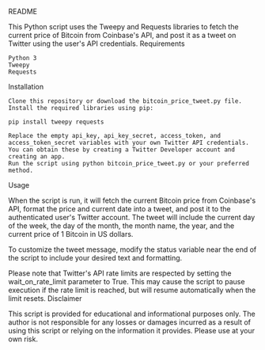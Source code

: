 README

This Python script uses the Tweepy and Requests libraries to fetch the current price of Bitcoin from Coinbase's API, and post it as a tweet on Twitter using the user's API credentials.
Requirements

    Python 3
    Tweepy
    Requests

Installation

    Clone this repository or download the bitcoin_price_tweet.py file.
    Install the required libraries using pip:

    pip install tweepy requests

    Replace the empty api_key, api_key_secret, access_token, and access_token_secret variables with your own Twitter API credentials. You can obtain these by creating a Twitter Developer account and creating an app.
    Run the script using python bitcoin_price_tweet.py or your preferred method.

Usage

When the script is run, it will fetch the current Bitcoin price from Coinbase's API, format the price and current date into a tweet, and post it to the authenticated user's Twitter account. The tweet will include the current day of the week, the day of the month, the month name, the year, and the current price of 1 Bitcoin in US dollars.

To customize the tweet message, modify the status variable near the end of the script to include your desired text and formatting.

Please note that Twitter's API rate limits are respected by setting the wait_on_rate_limit parameter to True. This may cause the script to pause execution if the rate limit is reached, but will resume automatically when the limit resets.
Disclaimer

This script is provided for educational and informational purposes only. The author is not responsible for any losses or damages incurred as a result of using this script or relying on the information it provides. Please use at your own risk.
